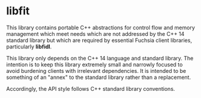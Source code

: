 libfit
======

This library contains portable C++ abstractions for control flow and memory
management which meet needs which are not addressed by the C++ 14 standard
library but which are required by essential Fuchsia client libraries,
particularly **libfidl**.

This library only depends on the C++ 14 language and standard library.
The intention is to keep this library extremely small and narrowly focused to
avoid burdening clients with irrelevant dependencies.  It is intended to
be something of an "annex" to the standard library rather than a replacement.

Accordingly, the API style follows C++ standard library conventions.
